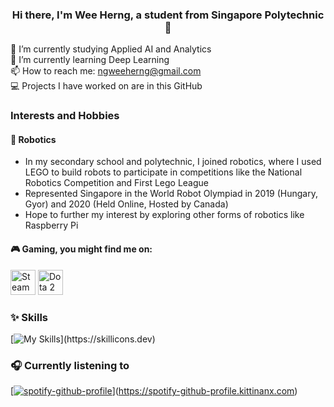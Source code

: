 ### <p align="center">Hi there, I'm Wee Herng, a student from Singapore Polytechnic 👋</p>

🔭 I’m currently studying Applied AI and Analytics<br>
🌱 I’m currently learning Deep Learning<br>
📫 How to reach me: ngweeherng@gmail.com<br>
💻 Projects I have worked on are in this GitHub

### Interests and Hobbies

#### 🤖 Robotics<br>
* In my secondary school and polytechnic, I joined robotics, where I used LEGO to build robots to participate in competitions like the National Robotics Competition and First Lego League<br>
* Represented Singapore in the World Robot Olympiad in 2019 (Hungary, Gyor) and 2020 (Held Online, Hosted by Canada)<br>
* Hope to further my interest by exploring other forms of robotics like Raspberry Pi<br>

#### 🎮 Gaming, you might find me on:<br>
<p float='left'>
  <img alt="Steam" src="https://www.freeiconspng.com/thumbs/steam-icon/steam-icon-19.png" width="40" height="40">
  <img alt="Dota 2" src="https://e7.pngegg.com/pngimages/361/42/png-clipart-dota-2-dota-2-league-of-legends-the-international-video-game-axe-logo-game-logo.png" width="40" height="40">
  <!--<img alt="Genshin" src="https://play-lh.googleusercontent.com/vRd2gg6XmC3TRTM5wZZ8qwEc5LMUROh4whycLuiCSPB40tIxDYLT6V0BdCn486XiKQ0=w240-h480-rw" width="40" height="40">-->
</p>

### ✨ Skills
[![My Skills](https://skillicons.dev/icons?i=js,html,css,bootstrap,mongodb,mysql,py,)](https://skillicons.dev)

### 🎧 Currently listening to
[[![spotify-github-profile](https://spotify-github-profile.vercel.app/api/view?uid=31mggdt5bfdtpri45nwlozmmagd4&cover_image=true&theme=novatorem&show_offline=true&background_color=121212&interchange=false&bar_color=53b14f&bar_color_cover=false)](https://github.com/kittinan/spotify-github-profile)](https://spotify-github-profile.kittinanx.com)

<!--
**whirly1/whirly1** is a ✨ _special_ ✨ repository because its `README.md` (this file) appears on your GitHub profile.

Here are some ideas to get you started:

- 🔭 I’m currently working on ...
- 🌱 I’m currently learning ...
- 👯 I’m looking to collaborate on ...
- 🤔 I’m looking for help with ...
- 💬 Ask me about ...
- 📫 How to reach me: ...
- 😄 Pronouns: ...
- ⚡ Fun fact: ...
-->
